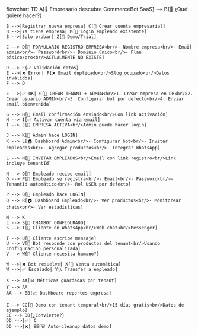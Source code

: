 flowchart TD
    A[🏢 Empresario descubre CommerceBot SaaS] --> B{🎯 ¿Qué quiere hacer?}
    
    B -->|Registrar nueva empresa| C[📝 Crear cuenta empresarial]
    B -->|Ya tiene empresa| M[🔐 Login empleado existente]
    B -->|Solo probar| Z[🧪 Demo/Trial]
    
    C --> D[🏢 FORMULARIO REGISTRO EMPRESA<br/>- Nombre empresa<br/>- Email admin<br/>- Password<br/>- Dominio único<br/>- Plan básico/pro<br/>ACTUALMENTE NO EXISTE]
    
    D --> E{✅ Validación datos}
    E -->|❌ Error| F[❌ Email duplicado<br/>Slug ocupado<br/>Datos inválidos]
    F --> D
    
    E -->|✅ OK| G[🎉 CREAR TENANT + ADMIN<br/>1. Crear empresa en DB<br/>2. Crear usuario ADMIN<br/>3. Configurar bot por defecto<br/>4. Enviar email bienvenida]
    
    G --> H[📧 Email confirmación enviado<br/>Con link activación]
    H --> I[✅ Activar cuenta vía email]
    I --> J[🎉 EMPRESA ACTIVA<br/>Admin puede hacer login]
    
    J --> K[👤 Admin hace LOGIN]
    K --> L[🏠 Dashboard Admin<br/>- Configurar bot<br/>- Invitar empleados<br/>- Agregar productos<br/>- Integrar WhatsApp]
    
    L --> N[👥 INVITAR EMPLEADOS<br/>Email con link registro<br/>Link incluye tenantId]
    
    N --> O[👤 Empleado recibe email]
    O --> P[📝 Empleado se registra<br/>- Email<br/>- Password<br/>- TenantId automático<br/>- Rol USER por defecto]
    
    P --> Q[👤 Empleado hace LOGIN]
    Q --> R[🏠 Dashboard Empleado<br/>- Ver productos<br/>- Monitorear chats<br/>- Ver estadísticas]
    
    M --> K
    L --> S[🤖 CHATBOT CONFIGURADO]
    S --> T[📱 Cliente en WhatsApp<br/>Web chat<br/>Messenger]
    
    T --> U[💬 Cliente escribe mensaje]
    U --> V[🤖 Bot responde con productos del tenant<br/>Usando configuración personalizada]
    V --> W{👤 Cliente necesita humano?}
    
    W -->|❌ Bot resuelve| X[🎉 Venta automática]
    W -->|✅ Escalado| Y[📞 Transfer a empleado]
    
    X --> AA[📊 Métricas guardadas por tenant]
    Y --> AA
    AA --> BB[📈 Dashboard reportes empresa]
    
    Z --> CC[🧪 Demo con tenant temporal<br/>15 días gratis<br/>Datos de ejemplo]
    CC --> DD{¿Convierte?}
    DD -->|✅| C
    DD -->|❌| EE[🗑️ Auto-cleanup datos demo]
